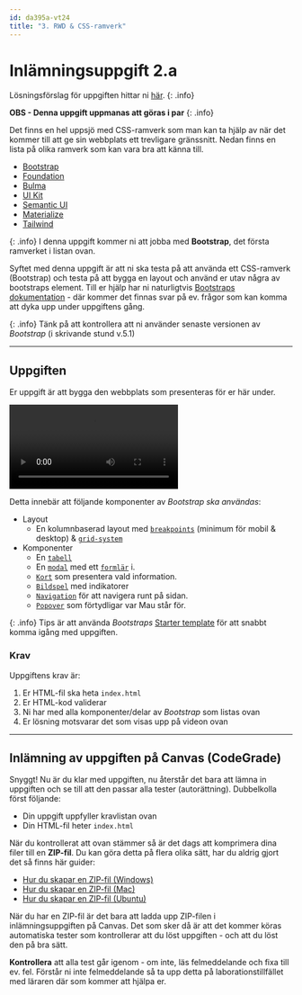 ```yaml
---
id: da395a-vt24
title: "3. RWD & CSS-ramverk"
---
```


# Inlämningsuppgift 2.a

Lösningsförslag för uppgiften hittar ni [här](../../assets/kod/2.a.zip).
{: .info}

**OBS - Denna uppgift uppmanas att göras i par**
{: .info}


Det finns en hel uppsjö med CSS-ramverk som man kan ta hjälp av när det kommer till att ge sin webbplats ett trevligare gränssnitt. Nedan finns en lista på olika ramverk som kan vara bra att känna till.

* [Bootstrap](https://getbootstrap.com)
* [Foundation](https://get.foundation)
* [Bulma](https://bulma.io)
* [UI Kit](https://getuikit.com)
* [Semantic UI](https://semantic-ui.com)
* [Materialize](https://materializecss.com)
* [Tailwind](https://tailwindcss.com)

{: .info}
I denna uppgift kommer ni att jobba med **Bootstrap**, det första ramverket i listan ovan.

Syftet med denna uppgift är att ni ska testa på att använda ett CSS-ramverk (Bootstrap) och testa på att bygga en layout och använd er utav några av bootstraps element. Till er hjälp har ni naturligtvis [Bootstraps dokumentation](https://getbootstrap.com/docs/5.1/getting-started/introduction/) - där kommer det finnas svar på ev. frågor som kan komma att dyka upp under uppgiftens gång.

{: .info}
Tänk på att kontrollera att ni använder senaste versionen av *Bootstrap* (i skrivande stund v.5.1)

---

## Uppgiften

Er uppgift är att bygga den webbplats som presenteras för er här under.

<video controls>
  <source src="https://tibbelit.se/mau/da395a/inl.2.a.mp4" type="video/mp4">
Your browser does not support the video tag.
</video>


Detta innebär att följande komponenter av *Bootstrap ska användas*:

- Layout
    - En kolumnbaserad layout med [`breakpoints`](https://getbootstrap.com/docs/5.1/layout/breakpoints/) (minimum för mobil & desktop) & [`grid-system`](https://getbootstrap.com/docs/5.1/layout/grid/)
- Komponenter
    - En [`tabell`](https://getbootstrap.com/docs/5.1/content/tables/)
    - En [`modal`](https://getbootstrap.com/docs/5.1/components/modal/) med ett [`formlär`](https://getbootstrap.com/docs/5.1/forms/overview/) i.
    - [`Kort`](https://getbootstrap.com/docs/5.1/components/card/) som presentera vald information.
    - [`Bildspel`](https://getbootstrap.com/docs/5.1/components/carousel/) med indikatorer
    - [`Navigation`](https://getbootstrap.com/docs/5.1/components/navbar/) för att navigera runt på sidan.
    - [`Popover`](https://getbootstrap.com/docs/5.1/components/popovers/) som förtydligar var Mau står för.

{: .info}
Tips är att använda *Bootstraps* [Starter template](https://getbootstrap.com/docs/5.1/getting-started/introduction/#starter-template) för att snabbt komma igång med uppgiften.

### Krav

Uppgiftens krav är:

1. Er HTML-fil ska heta `index.html`
2. Er HTML-kod validerar
3. Ni har med alla komponenter/delar av *Bootstrap* som listas ovan
4. Er lösning motsvarar det som visas upp på videon ovan

---

## Inlämning av uppgiften på Canvas (CodeGrade)

Snyggt! Nu är du klar med uppgiften, nu återstår det bara att lämna in uppgiften och se till att den passar alla tester (autorättning). Dubbelkolla först följande:

* Din uppgift uppfyller kravlistan ovan
* Din HTML-fil heter `index.html`

När du kontrollerat att ovan stämmer så är det dags att komprimera dina filer till en **ZIP-fil**. Du kan göra detta på flera olika sätt, har du aldrig gjort det så finns här guider:

- [Hur du skapar en ZIP-fil (Windows)](https://support.microsoft.com/en-us/windows/zip-and-unzip-files-8d28fa72-f2f9-712f-67df-f80cf89fd4e5)
- [Hur du skapar en ZIP-fil (Mac)](https://support.apple.com/sv-se/guide/mac-help/mchlp2528/mac)
- [Hur du skapar en ZIP-fil (Ubuntu)](https://www.cyberciti.biz/faq/how-to-zip-a-folder-in-ubuntu-linux/)

När du har en ZIP-fil är det bara att ladda upp ZIP-filen i inlämningsuppgiften på Canvas. Det som sker då är att det kommer köras automatiska tester som kontrollerar att du löst uppgiften - och att du löst den på bra sätt.

**Kontrollera** att alla test går igenom - om inte, läs felmeddelande och fixa till ev. fel. Förstår ni inte felmeddelande så ta upp detta på laborationstillfället med läraren där som kommer att hjälpa er.